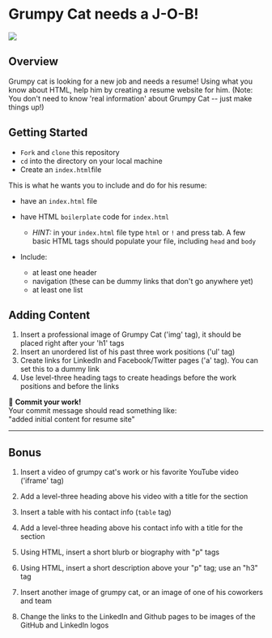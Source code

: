# Grumpy Cat needs a J-O-B!

![](https://imgur.com/gpMfn6n.png)

## Overview
Grumpy cat is looking for a new job and needs a resume! Using what you know about HTML, help him by creating a resume website for him. (Note: You don't need to know 'real information' about Grumpy Cat -- just make things up!)

## Getting Started
- `Fork` and `clone` this repository
- `cd` into the directory on your local machine
- Create an `index.html`file 


This is what he wants you to include and do for his resume:

- have an `index.html` file

- have HTML `boilerplate` code for `index.html`
  - _HINT:_ in your `index.html` file type `html` or `!` and press tab. A few basic HTML tags should populate your file, including `head` and `body`
- Include:
  - at least one header
  - navigation (these can be dummy links that don't go anywhere yet)
  - at least one list




## Adding Content
1. Insert a professional image of Grumpy Cat ('img' tag), it should be placed right after your 'h1' tags
1. Insert an unordered list of his past three work positions ('ul' tag)
1. Create links for LinkedIn and Facebook/Twitter pages ('a' tag). You can set this to a dummy link
1. Use level-three heading tags to create headings before the work positions and before the links

:red_circle: **Commit your work!** <br>
Your commit message should read something like: <br>
"added initial content for resume site"



---

## Bonus

1. Insert a video of grumpy cat's work or his favorite YouTube video ('iframe' tag)
1. Add a level-three heading above his video with a title for the section
1. Insert a table with his contact info (`table` tag)
1. Add a level-three heading above his contact info with a title for the section


1. Using HTML, insert a short blurb or biography with "p" tags
1. Using HTML, insert a short description above your "p" tag; use an "h3" tag


1. Insert another image of grumpy cat, or an image of one of his coworkers and team
1. Change the links to the LinkedIn and Github pages to be images of the GitHub and LinkedIn logos

